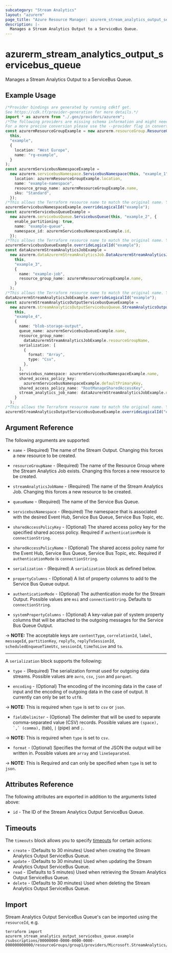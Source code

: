 ```yaml
---
subcategory: "Stream Analytics"
layout: "azurerm"
page_title: "Azure Resource Manager: azurerm_stream_analytics_output_servicebus_queue"
description: |-
  Manages a Stream Analytics Output to a ServiceBus Queue.
---
```


# azurerm\_stream\_analytics\_output\_servicebus\_queue

Manages a Stream Analytics Output to a ServiceBus Queue.

## Example Usage

```typescript
/*Provider bindings are generated by running cdktf get.
See https://cdk.tf/provider-generation for more details.*/
import * as azurerm from "./.gen/providers/azurerm";
/*The following providers are missing schema information and might need manual adjustments to synthesize correctly: azurerm.
For a more precise conversion please use the --provider flag in convert.*/
const azurermResourceGroupExample = new azurerm.resourceGroup.ResourceGroup(
  this,
  "example",
  {
    location: "West Europe",
    name: "rg-example",
  }
);
const azurermServicebusNamespaceExample =
  new azurerm.servicebusNamespace.ServicebusNamespace(this, "example_1", {
    location: azurermResourceGroupExample.location,
    name: "example-namespace",
    resource_group_name: azurermResourceGroupExample.name,
    sku: "Standard",
  });
/*This allows the Terraform resource name to match the original name. You can remove the call if you don't need them to match.*/
azurermServicebusNamespaceExample.overrideLogicalId("example");
const azurermServicebusQueueExample =
  new azurerm.servicebusQueue.ServicebusQueue(this, "example_2", {
    enable_partitioning: true,
    name: "example-queue",
    namespace_id: azurermServicebusNamespaceExample.id,
  });
/*This allows the Terraform resource name to match the original name. You can remove the call if you don't need them to match.*/
azurermServicebusQueueExample.overrideLogicalId("example");
const dataAzurermStreamAnalyticsJobExample =
  new azurerm.dataAzurermStreamAnalyticsJob.DataAzurermStreamAnalyticsJob(
    this,
    "example_3",
    {
      name: "example-job",
      resource_group_name: azurermResourceGroupExample.name,
    }
  );
/*This allows the Terraform resource name to match the original name. You can remove the call if you don't need them to match.*/
dataAzurermStreamAnalyticsJobExample.overrideLogicalId("example");
const azurermStreamAnalyticsOutputServicebusQueueExample =
  new azurerm.streamAnalyticsOutputServicebusQueue.StreamAnalyticsOutputServicebusQueue(
    this,
    "example_4",
    {
      name: "blob-storage-output",
      queue_name: azurermServicebusQueueExample.name,
      resource_group_name:
        dataAzurermStreamAnalyticsJobExample.resourceGroupName,
      serialization: [
        {
          format: "Array",
          type: "Csv",
        },
      ],
      servicebus_namespace: azurermServicebusNamespaceExample.name,
      shared_access_policy_key:
        azurermServicebusNamespaceExample.defaultPrimaryKey,
      shared_access_policy_name: "RootManageSharedAccessKey",
      stream_analytics_job_name: dataAzurermStreamAnalyticsJobExample.name,
    }
  );
/*This allows the Terraform resource name to match the original name. You can remove the call if you don't need them to match.*/
azurermStreamAnalyticsOutputServicebusQueueExample.overrideLogicalId("example");

```

## Argument Reference

The following arguments are supported:

*   `name` - (Required) The name of the Stream Output. Changing this forces a new resource to be created.

*   `resourceGroupName` - (Required) The name of the Resource Group where the Stream Analytics Job exists. Changing this forces a new resource to be created.

*   `streamAnalyticsJobName` - (Required) The name of the Stream Analytics Job. Changing this forces a new resource to be created.

*   `queueName` - (Required) The name of the Service Bus Queue.

*   `servicebusNamespace` - (Required) The namespace that is associated with the desired Event Hub, Service Bus Queue, Service Bus Topic, etc.

*   `sharedAccessPolicyKey` - (Optional) The shared access policy key for the specified shared access policy. Required if `authenticationMode` is `connectionString`.

*   `sharedAccessPolicyName` - (Optional) The shared access policy name for the Event Hub, Service Bus Queue, Service Bus Topic, etc. Required if `authenticationMode` is `connectionString`.

*   `serialization` - (Required) A `serialization` block as defined below.

*   `propertyColumns` - (Optional) A list of property columns to add to the Service Bus Queue output.

*   `authenticationMode` - (Optional) The authentication mode for the Stream Output. Possible values are `msi` and `connectionString`. Defaults to `connectionString`.

*   `systemPropertyColumns` - (Optional) A key-value pair of system property columns that will be attached to the outgoing messages for the Service Bus Queue Output.

\-> **NOTE:** The acceptable keys are `contentType`, `correlationId`, `label`, `messageId`, `partitionKey`, `replyTo`, `replyToSessionId`, `scheduledEnqueueTimeUtc`, `sessionId`, `timeToLive` and `to`.

***

A `serialization` block supports the following:

*   `type` - (Required) The serialization format used for outgoing data streams. Possible values are `avro`, `csv`, `json` and `parquet`.

*   `encoding` - (Optional) The encoding of the incoming data in the case of input and the encoding of outgoing data in the case of output. It currently can only be set to `utf8`.

\-> **NOTE:** This is required when `type` is set to `csv` or `json`.

* `fieldDelimiter` - (Optional) The delimiter that will be used to separate comma-separated value (CSV) records. Possible values are `` (space), `,` (comma), `` (tab), `|` (pipe) and `;`.

\-> **NOTE:** This is required when `type` is set to `csv`.

* `format` - (Optional) Specifies the format of the JSON the output will be written in. Possible values are `array` and `lineSeparated`.

\-> **NOTE:** This is Required and can only be specified when `type` is set to `json`.

## Attributes Reference

The following attributes are exported in addition to the arguments listed above:

* `id` - The ID of the Stream Analytics Output ServiceBus Queue.

## Timeouts

The `timeouts` block allows you to specify [timeouts](https://www.terraform.io/language/resources/syntax#operation-timeouts) for certain actions:

* `create` - (Defaults to 30 minutes) Used when creating the Stream Analytics Output ServiceBus Queue.
* `update` - (Defaults to 30 minutes) Used when updating the Stream Analytics Output ServiceBus Queue.
* `read` - (Defaults to 5 minutes) Used when retrieving the Stream Analytics Output ServiceBus Queue.
* `delete` - (Defaults to 30 minutes) Used when deleting the Stream Analytics Output ServiceBus Queue.

## Import

Stream Analytics Output ServiceBus Queue's can be imported using the `resourceId`, e.g.

```shell
terraform import azurerm_stream_analytics_output_servicebus_queue.example /subscriptions/00000000-0000-0000-0000-000000000000/resourceGroups/group1/providers/Microsoft.StreamAnalytics/streamingJobs/job1/outputs/output1
```
